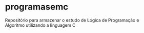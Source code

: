 # programasemc
Repositório para armazenar o estudo de Lógica de Programação e Algoritmo utilizando a linguagem C
